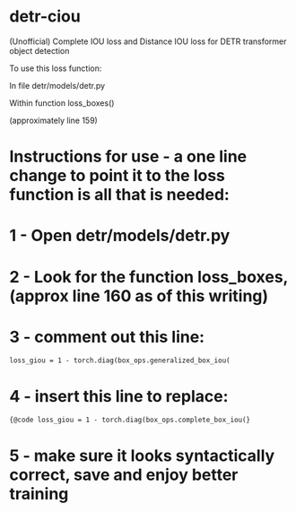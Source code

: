 # detr-ciou
(Unofficial) Complete IOU loss and Distance IOU loss for DETR transformer object detection




To use this loss function:




In file detr/models/detr.py




Within function loss_boxes()

(approximately line 159)




#



# Instructions for use - a one line change to point it to the loss function is all that is needed:
# 1 - Open detr/models/detr.py
# 2 - Look for the function loss_boxes, (approx line 160 as of this writing)
# 3 - comment out this line: 
    loss_giou = 1 - torch.diag(box_ops.generalized_box_iou(
# 4 - insert this line to replace: 
    {@code loss_giou = 1 - torch.diag(box_ops.complete_box_iou(}
# 5 - make sure it looks syntactically correct, save and enjoy better training
